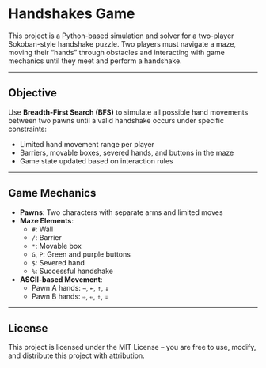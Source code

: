 # Handshakes Game

This project is a Python-based simulation and solver for a two-player Sokoban-style handshake puzzle. Two players must navigate a maze, moving their “hands” through obstacles and interacting with game mechanics until they meet and perform a handshake.

---

## Objective

Use **Breadth-First Search (BFS)** to simulate all possible hand movements between two pawns until a valid handshake occurs under specific constraints:
- Limited hand movement range per player
- Barriers, movable boxes, severed hands, and buttons in the maze
- Game state updated based on interaction rules

---

## Game Mechanics

- **Pawns**: Two characters with separate arms and limited moves
- **Maze Elements**:
  - `#`: Wall
  - `/`: Barrier
  - `*`: Movable box
  - `G`, `P`: Green and purple buttons
  - `$`: Severed hand
  - `%`: Successful handshake
- **ASCII-based Movement**:
  - Pawn A hands: `→`, `←`, `↑`, `↓`
  - Pawn B hands: `⇒`, `⇐`, `⇑`, `⇓`

---

## License

This project is licensed under the MIT License – you are free to use, modify, and distribute this project with attribution.
